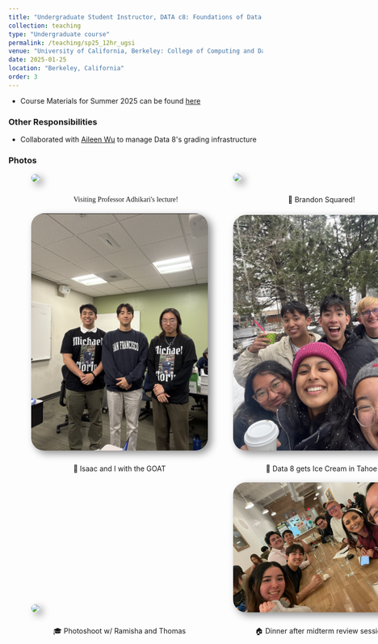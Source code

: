 ```yaml
---
title: "Undergraduate Student Instructor, DATA c8: Foundations of Data Science (Spring 2025)"
collection: teaching
type: "Undergraduate course"
permalink: /teaching/sp25_12hr_ugsi
venue: "University of California, Berkeley: College of Computing and Data Science"
date: 2025-01-25
location: "Berkeley, California"
order: 3
---
```


* Course Materials for Summer 2025 can be found <a href = "https://linktr.ee/bingsp25" target = "_blank">here</a>

### Other Responsibilities
* Collaborated with <a href = "https://www.linkedin.com/in/aileeenwu/" target = "_blank">Aileen Wu</a> to manage Data 8's grading infrastructure

### Photos
<div style = "display: grid; grid-template-columns: 350px 350px; grid-column-gap: 50px; row-gap: 5px; margin-left: 45px; align-items: end;">
    <div>
        <img style = "width: 350px; border-radius: 25px; margin-bottom: 10px; box-shadow: 7px 6px 15px rgb(0,0,0,0.45);" src = "../images/Teaching/prof_adhikari_lecture.png">
        <div  style = "display: flex; justify-content: center; width = 100%; font-family: Montserrat ">
            <p>👩‍🏫 Visiting Professor Adhikari's lecture!</p>
        </div>
    </div>
    <div>
        <img style = "width: 350px; border-radius: 25px; margin-bottom: 10px; box-shadow: 7px 6px 15px rgb(0,0,0,0.45);" src = "../images/Teaching/brandon_2.png">
        <div  style = "display: flex; justify-content: center; width = 100%; ">
            <p>🧊 Brandon Squared!</p>
        </div>
    </div>
    <div>
        <img style = "width: 350px; border-radius: 25px; margin-bottom: 10px; box-shadow: 7px 6px 15px rgb(0,0,0,0.45);" src = "../images/Teaching/michael_GOATS.png">
        <div  style = "display: flex; justify-content: center; width = 100%; ">
            <p>🐐 Isaac and I with the GOAT</p>
        </div>
    </div>
    <div>
        <img style = "width: 350px; border-radius: 25px; margin-bottom: 10px; box-shadow: 7px 6px 15px rgb(0,0,0,0.45);" src = "../images/Teaching/tahoe_data8.jpg">
        <div  style = "display: flex; justify-content: center; width = 100%; ">
            <p>🍨 Data 8 gets Ice Cream in Tahoe</p>
        </div>
    </div>
     <div>
        <img style = "width: 350px; border-radius: 25px; margin-bottom: 10px; box-shadow: 7px 6px 15px rgb(0,0,0,0.45);" src = "../images/Teaching/cds.jpg">
        <div  style = "display: flex; justify-content: center; width = 100%; ">
            <p>🎓 Photoshoot w/ Ramisha and Thomas</p>
        </div>
    </div>
    <div>
        <img style = "width: 350px; border-radius: 25px; margin-bottom: 10px; box-shadow: 7px 6px 15px rgb(0,0,0,0.45);" src = "../images/Teaching/midterm_review.jpeg">
        <div  style = "display: flex; justify-content: center; width = 100%; ">
            <p>🏠 Dinner after midterm review session!</p>
        </div>
    </div>
</div>